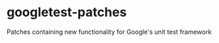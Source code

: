 googletest-patches
==================

Patches containing new functionality for Google&#39;s unit test framework